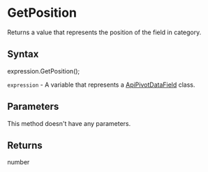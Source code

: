 # GetPosition

Returns a value that represents the position of the field in category.

## Syntax

expression.GetPosition();

`expression` - A variable that represents a [ApiPivotDataField](../ApiPivotDataField.md) class.

## Parameters

This method doesn't have any parameters.

## Returns

number